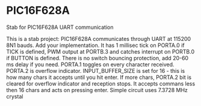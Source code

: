 # PIC16F628A
Stab for PIC16F628A UART communication

This is a stab project: PIC16F628A communicates through UART at 115200 8N1 bauds.
Add your implementation.
It has 1 millisec tick on PORTA.0 if TICK is defined,
PWM output at PORTB.3 and catches interrupt on PORTB.0
if BUTTON is defined.
There is no switch bouncing protection, add 20-60 ms delay if you need.
PORTA.1 toggles on every character received.
PORTA.2 is overflow indicator.
INPUT_BUFFER_SIZE is set for 16 - this is how many chars it accepts until you hit enter. 
If more chars, PORTA.2 bit is cleared for overflow indicator and reception stops.
It accepts commans less then 16 chars and acts on pressing enter.
Simple circuit uses 7.3728 MHz crystal
